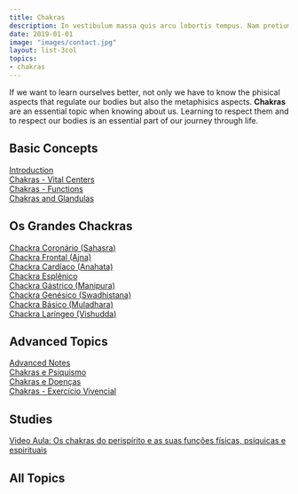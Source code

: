 ```yaml
---
title: Chakras
description: In vestibulum massa quis arcu lobortis tempus. Nam pretium arcu in odio vulputate luctus.
date: 2019-01-01
image: "images/contact.jpg"
layout: list-3col
topics:
- chakras
---
```


If we want to learn ourselves better, not only we have to know the phisical aspects that regulate our bodies
but also the metaphisics aspects. **Chakras** are an essential topic when knowing about us. Learning to respect
them and to respect our bodies is an essential part of our journey through life.

## Basic Concepts
[Introduction](intro)  
[Chakras - Vital Centers](centros-de-forca)  
[Chakras - Functions](about)  
[Chakras and Glandulas](glandulas)  

## Os Grandes Chackras
[Chackra Coronário (Sahasra)](coronario)  
[Chackra Frontal (Ajna)](frontal)  
[Chackra Cardíaco (Anahata)](cardiaco)  
[Chackra Esplênico](esplenico)  
[Chackra Gástrico (Manipura)](gastrico)  
[Chackra Genésico (Swadhistana)](genesico)  
[Chackra Básico (Muladhara)](basico)  
[Chackra Laríngeo (Vishudda)](laringeo)  

## Advanced Topics
[Advanced Notes](advanced)  
[Chakras e Psiquismo](psiquismo)  
[Chakras e Doenças](doencas)  
[Chakras - Exercício Vivencial](exercicio)  

## Studies
[Video Aula: Os chakras do perispírito e as suas funções físicas, psíquicas e espirituais](/videos/funcoes-chakras)


## All Topics
